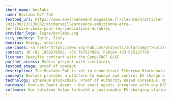 ```yaml
---
short_name: bovlabs
name: Bovlabs DLT PoC
testbed_url: https://www.environnement-magazine.fr/cleantech/article/
2021/09/13/136062/aixmarseilleprovence-ambitionne-etre-
territoire-choix-pour-les-innovations-durables
provider_logo: logos/bovlabs.png
city_country: Turin, Italy
domains: Energy, mobility
use-cases: <a href="https://www.v2g-hub.com/projects/solarcamp/">Solarcamp project</a>
contact: JK +82 1068276562, +33 767527808, Fabien +33 675137770
license: Specific contract with the Camp/SNCF G/&C
partner_access: Public project with simulators
testbed_stage: proof of concept
description: The Bovlabs PoC is set to demonstrate Ethereum Blockchain. Proof of Authority Based Consensus; 3 million transactions recorded in the first project; 450 transactions per second are supported; Smart agents uses light nodes to transact energy transactions; Smart contracts used for trade and execution (written using Solidity); ERC 20 Tokens used for transacting energy peer to peer. 
concept: Bovlabs provides a platform to manage and control EV chargers. Our goal is to maximize utility for operators and EV owners. In doing so, charging cycles are optimized based on energy price, demand chargers, demand response programmers, along with driver inputs (for example, parking duration). Bovlabs developed an innovative system for SNCF G&C responsible for the management of EV charging stations at passenger train stations. This was done in collaboration with our partners - Nissan, Accenture, the Camp and VINCI Energies - specifically including V2G capabilities. The results were significant - bring more cost effective and optimized - giving rise to greener and more attractive EV charging services.
technology: Ethereum Blockchain; Proof of Authority Based Consensus; Microservices Architecture; Using Spring Boot and Spring Cloud; Java, Python, Nodejs; MySQL; REST; ML; OCPP 1.6; Web apps.
hardware: Bovlabs Smart Agent - Our smart agents integrate with any DERs (like solar, battery storage, EVSE) to record secure P2P energy transactions within the blockchain node embedded within the agent. This creates a distributed, decentralized dataset and with distributed intelligence at edges (ML) creates Virtual Power Plants.
software: Our solution helps to build a sustainable EV charging station by reducing its OPEX by 20-30%. We integrate with EV charging stations and optimize cost through smart charging and P2P energy trading. Our algorithm uses Peak/Off peak Demand, Energy Prices, Parking utilizations, Renewable energy integration, Grid events (TSO/DSO) and creates a unique charging profile.
---
```


